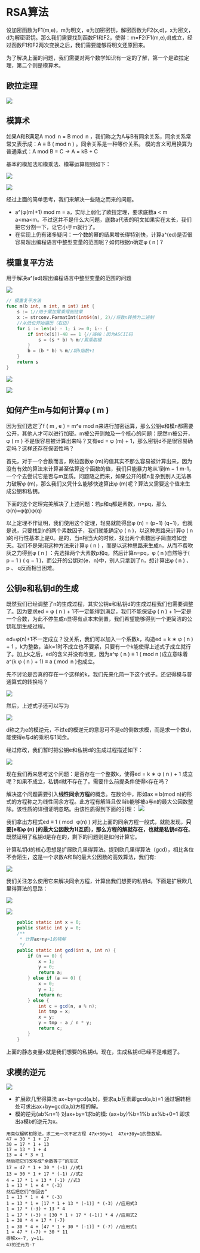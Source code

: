# RSA算法

设加密函数为F1(m,e)，m为明文，e为加密密钥，解密函数为F2(x,d)，x为密文，d为解密密钥。那么我们需要找到函数F1和F2，使得：m=F2(F1(m,e),d)成立，经过函数F1和F2两次变换之后，我们需要能够将明文还原回来。

为了解决上面的问题，我们需要对两个数学知识有一定的了解，第一个是欧拉定理，第二个则是模算术。

## 欧拉定理

![](imags/1.jpg)

## 模算术

如果A和B满足A mod  n = B mod  n ，我们称之为A与B有同余关系，同余关系常常又表示成：A ≡ B ( mod n ) 。同余关系是一种等价关系。
模的含义可用换算为普通乘式：A mod B = C  →   A = kB + C

基本的模加法和模乘法、模幂运算规则如下：

![](imags/2.jpg)

![](imags/3.jpg)

经过上面的简单思考，我们来解决一些随之而来的问题。

- a^(φ(m)+1) mod m = a，实际上弱化了欧拉定理，要求底数a < m a<ma<m。不过这并不是什么大问题，底数a代表的明文如果实在太长，我们把它分割一下，让它小于m就行了。
- 在实现上仍有诸多疑问：一个数的幂的结果增长得特别快，计算a^(ed)是否很容易超出编程语言中整型变量的范围呢？如何根据n确定φ ( n ) ?

## 模重复平方法

用于解决a^(ed)超出编程语言中整型变量的范围的问题

![](imags/4-16670971393271.jpg)

```go
// 模重复平方法
func m(b int, n int, m int) int {
	s := 1//用于累加累乘得到结果
	x := strconv.FormatInt(int64(n), 2)//将数n转换为二进制
    //从低位开始遍历（右边）
	for i := len(x) - 1; i >= 0; i-- {
		if int(x[i])-48 == 1 {//减48：因为ASCII码
			s = (s * b) % m//累乘取模
		}
		b = (b * b) % m//将b指数+1
	}
	return s
}
```

![](imags/5.jpg)

![](imags/6.jpg)

## 如何产生m与如何计算φ ( m )

因为我们选定了f ( m , e ) = m^e  mod n来进行加密运算，那么公钥e和模n都需要公开，其他人才可以进行加密。m被公开则触及一个核心的问题：既然m被公开，φ ( m ) 不是很容易被计算出来吗？又有ed = φ (m) + 1，那么密钥d不是很容易确定吗？这样还存在保密性吗？

首先，对于一个合数而言，欧拉函数φ (m)的值其实不那么容易被计算出来，因为没有有效的算法来计算甚至估算这个函数的值，我们只能暴力地从1到m − 1 m-1，一个个去尝试它是否与m互质。问题随之而来，如果公开的模n复杂到别人无法暴力破解φ (m)，那么我们又凭什么能够快速算出φ (m)呢？算法又需要这个值来生成公钥和私钥。

下面的这个定理完美解决了上述问题：若p和q都是素数，n=pq，那么φ(n)=φ(p)φ(q)

以上定理不作证明，我们使用这个定理，轻易就能得出φ (n) = (p−1) (q−1)，也就是说，只要找到n的两个素数因子，我们就能确定φ ( n )，以这种思路来计算φ ( n )的可行性基本上是0。是的，当n相当大的时候，找出两个素数因子简直难如登天。我们不是采用这种方法来计算φ ( n ) ，而是以这种思路来生成n，从而不费吹灰之力得到φ ( n ) ：先选择两个大素数p和q，然后计算n=pq，φ ( n )自然等于( p − 1 ) ( q − 1 )，而公开的公钥对{e，n}中，别人只拿到了n，想计算出φ ( n ) 、 p 、 q反而相当困难。

## 公钥e和私钥d的生成

既然我们已经调整了n的生成过程，其实公钥e和私钥d的生成过程我们也需要调整了。因为要求ed = φ ( n ) + 1不一定能得到满足，我们不能保证φ ( n ) + 1一定是一个合数，为此不停生成n显得有点本末倒置，我们希望能够得到一个更简洁的公钥私钥生成过程。

ed=φ(n)+1不一定成立？没关系，我们可以加入一个系数k，构造ed = k ∗ φ ( n ) + 1 ，k为整数，当k=1时不成立也不要紧，只要有一个k能使得上述式子成立就行了。加上k之后，ed的含义并没有改变，因为a^φ ( n ) ≡ 1 ( mod n )成立意味着a^(k φ ( n ) + 1) ≡ a ( mod  n )也成立。

先不讨论是否真的存在一个这样的k，我们先来化简一下这个式子。还记得模与普通算式的转换吗？

![](imags/7.jpg)

然后，上述式子还可以写为

![](imags/8.jpg)

d称之为e的模逆元，不过e的模逆元的意思可不是e的倒数求模，而是求一个数d，能使得e与d的乘积与1同余。

经过修改，我们暂时把公钥e和私钥d的生成过程描述如下：

![](imags/9.jpg)

现在我们再来思考这个问题：是否存在一个整数k，使得ed = k ∗ φ ( n ) + 1 成立呢？如果不成立，私钥d就不存在了。需要什么前提条件使得k存在吗？

解决这个问题需要引入**线性同余方程**的概念。在数论中，形如ax ≡  b(mod  n)的形式的方程称之为线性同余方程。此方程有解当且仅当b能够被a与n的最大公因数整除。该性质的详细证明忽略。由该性质得到下面的引理：
![](imags/10.jpg)

我们拿出方程式ed ≡ 1 ( mod   φ(n) ) 对比上面的同余方程一般式，就能发现，**只要[e和φ (n) ]的最大公因数为1(互质)，那么方程的解就存在，也就是私钥d存在**。既然证明了私钥d是存在的，剩下的问题则是如何计算它。

计算私钥d的核心思想是扩展欧几里得算法。提到欧几里得算法（gcd），相比各位不会陌生，这是一个求数A和B的最大公因数的高效算法，我们有:

![](imags/11.jpg)

我们关注怎么使用它来解决同余方程，计算出我们想要的私钥d。下面是扩展欧几里得算法的思路：

![](imags/12.jpg)

![](imags/13.jpg)

```java
    public static int x = 0;
    public static int y = 0;
    /**
     * 计算ax+ny=1的特解
     */
    public static int gcd(int a, int n) {
        if (n == 0) {
            x = 1;
            y = 0;
            return a;
        } else if (a == 0) {
            x = 0;
            y = 1;
            return n;
        } else {
            int c = gcd(n, a % n);
            int tmp = x;
            x = y;
            y = tmp - a / n * y;
            return c;
        }
    }
```

上面的静态变量x就是我们想要的私钥d。现在，生成私钥d已经不是难题了。

## 求模的逆元

![](imags/9.jpg)

- 扩展欧几里得算法
  ax+by=gcd(a,b)，要求a,b互素即gcd(a,b)=1
  通过辗转相处可求出ax+by=gcd(a,b)方程的解。
- 模的逆元(ab%n=1)
  对ax+by=1求b的模:
  (ax+by)%b=1%b
  ax%b+0=1
  即求出a模b的逆元为x。

```
用类似辗转相除法，求二元一次不定方程 47x+30y=1  47x+30y=1的整数解。
47 = 30 * 1 + 17
30 = 17 * 1 + 13
17 = 13 * 1 + 4
13 = 4 * 3 + 1
然后把它们改写成“余数等于”的形式
17 = 47 * 1 + 30 * (-1) //式1
13 = 30 * 1 + 17 * (-1) //式2
4 = 17 * 1 + 13 * (-1) //式3
1 = 13 * 1 + 4 * (-3)
然后把它们“倒回去”
1 = 13 * 1 + 4 * (-3)
1 = 13 * 1 + [17 * 1 + 13 * (-1)] * (-3) //应用式3
1 = 17 * (-3) + 13 * 4
1 = 17 * (-3) + [30 * 1 + 17 * (-1)] * 4 //应用式2
1 = 30 * 4 + 17 * (-7)
1 = 30 * 4 + [47 * 1 + 30 * (-1)] * (-7) //应用式1
1 = 47 * (-7) + 30 * 11
得解x=-7, y=11。
47的逆元为-7
```













